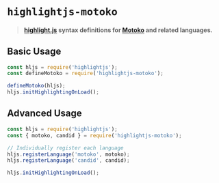 # `highlightjs-motoko`

> #### [highlight.js](https://github.com/highlightjs/highlight.js) syntax definitions for [Motoko](https://internetcomputer.org/docs/current/motoko/main/about-this-guide) and related languages.

## Basic Usage

```js
const hljs = require('highlightjs');
const defineMotoko = require('highlightjs-motoko');

defineMotoko(hljs);
hljs.initHighlightingOnLoad();
```

## Advanced Usage

```js
const hljs = require('highlightjs');
const { motoko, candid } = require('highlightjs-motoko');

// Individually register each language
hljs.registerLanguage('motoko', motoko);
hljs.registerLanguage('candid', candid);

hljs.initHighlightingOnLoad();
```